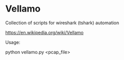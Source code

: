# Vellamo
Collection of scripts for wireshark (tshark) automation

https://en.wikipedia.org/wiki/Vellamo


Usage:

python vellamo.py <pcap_file>
